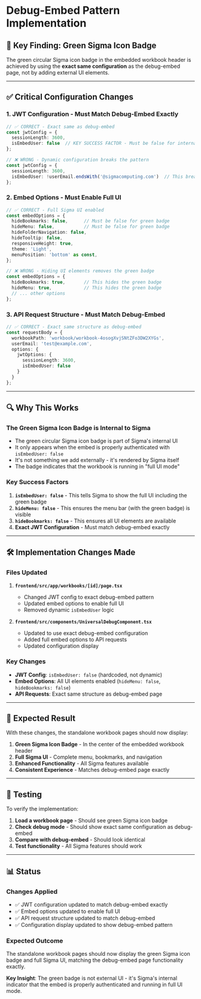 # Debug-Embed Pattern Implementation

## 🎯 **Key Finding: Green Sigma Icon Badge**

The green circular Sigma icon badge in the embedded workbook header is achieved by using the **exact same configuration** as the debug-embed page, not by adding external UI elements.

---

## ✅ **Critical Configuration Changes**

### **1. JWT Configuration - Must Match Debug-Embed Exactly**
```typescript
// ✅ CORRECT - Exact same as debug-embed
const jwtConfig = {
  sessionLength: 3600,
  isEmbedUser: false  // KEY SUCCESS FACTOR - Must be false for internal users
};

// ❌ WRONG - Dynamic configuration breaks the pattern
const jwtConfig = {
  sessionLength: 3600,
  isEmbedUser: !userEmail.endsWith('@sigmacomputing.com')  // This breaks the green badge
};
```

### **2. Embed Options - Must Enable Full UI**
```typescript
// ✅ CORRECT - Full Sigma UI enabled
const embedOptions = {
  hideBookmarks: false,      // Must be false for green badge
  hideMenu: false,           // Must be false for green badge
  hideFolderNavigation: false,
  hideTooltip: false,
  responsiveHeight: true,
  theme: 'Light',
  menuPosition: 'bottom' as const,
};

// ❌ WRONG - Hiding UI elements removes the green badge
const embedOptions = {
  hideBookmarks: true,       // This hides the green badge
  hideMenu: true,            // This hides the green badge
  // ... other options
};
```

### **3. API Request Structure - Must Match Debug-Embed**
```typescript
// ✅ CORRECT - Exact same structure as debug-embed
const requestBody = {
  workbookPath: 'workbook/workbook-4osogXvjSNtZFo3DW2XYGs',
  userEmail: 'test@example.com',
  options: {
    jwtOptions: {
      sessionLength: 3600,
      isEmbedUser: false
    }
  }
};
```

---

## 🔍 **Why This Works**

### **The Green Sigma Icon Badge is Internal to Sigma**
- The green circular Sigma icon badge is part of Sigma's internal UI
- It only appears when the embed is properly authenticated with `isEmbedUser: false`
- It's not something we add externally - it's rendered by Sigma itself
- The badge indicates that the workbook is running in "full UI mode"

### **Key Success Factors**
1. **`isEmbedUser: false`** - This tells Sigma to show the full UI including the green badge
2. **`hideMenu: false`** - This ensures the menu bar (with the green badge) is visible
3. **`hideBookmarks: false`** - This ensures all UI elements are available
4. **Exact JWT Configuration** - Must match debug-embed exactly

---

## 🛠️ **Implementation Changes Made**

### **Files Updated**
1. **`frontend/src/app/workbooks/[id]/page.tsx`**
   - Changed JWT config to exact debug-embed pattern
   - Updated embed options to enable full UI
   - Removed dynamic `isEmbedUser` logic

2. **`frontend/src/components/UniversalDebugComponent.tsx`**
   - Updated to use exact debug-embed configuration
   - Added full embed options to API requests
   - Updated configuration display

### **Key Changes**
- **JWT Config**: `isEmbedUser: false` (hardcoded, not dynamic)
- **Embed Options**: All UI elements enabled (`hideMenu: false`, `hideBookmarks: false`)
- **API Requests**: Exact same structure as debug-embed page

---

## 🎨 **Expected Result**

With these changes, the standalone workbook pages should now display:

1. **Green Sigma Icon Badge** - In the center of the embedded workbook header
2. **Full Sigma UI** - Complete menu, bookmarks, and navigation
3. **Enhanced Functionality** - All Sigma features available
4. **Consistent Experience** - Matches debug-embed page exactly

---

## 🔧 **Testing**

To verify the implementation:

1. **Load a workbook page** - Should see green Sigma icon badge
2. **Check debug mode** - Should show exact same configuration as debug-embed
3. **Compare with debug-embed** - Should look identical
4. **Test functionality** - All Sigma features should work

---

## 📊 **Status**

### **Changes Applied**
- ✅ JWT configuration updated to match debug-embed exactly
- ✅ Embed options updated to enable full UI
- ✅ API request structure updated to match debug-embed
- ✅ Configuration display updated to show debug-embed pattern

### **Expected Outcome**
The standalone workbook pages should now display the green Sigma icon badge and full Sigma UI, matching the debug-embed page functionality exactly.

**Key Insight**: The green badge is not external UI - it's Sigma's internal indicator that the embed is properly authenticated and running in full UI mode.
